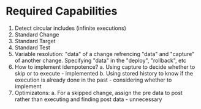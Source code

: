 # Required Capabilities
1. Detect circular includes (infinite executions)
2. Standard Change
3. Standard Target
4. Standard Test
5. Variable resolution: "data" of a change refrencing "data" and "capture" of another change. Specifying "data" in the "deploy", "rollback", etc
6. How to implement idempotence?
a. Using capture to decide whether to skip or to execute - implemented
b. Using stored history to know if the execution is already done in the past - considering whether to implement
7. Optimizatons:
a. For a skipped change, assign the pre data to post rather than executing and finding post data - unnecessary
